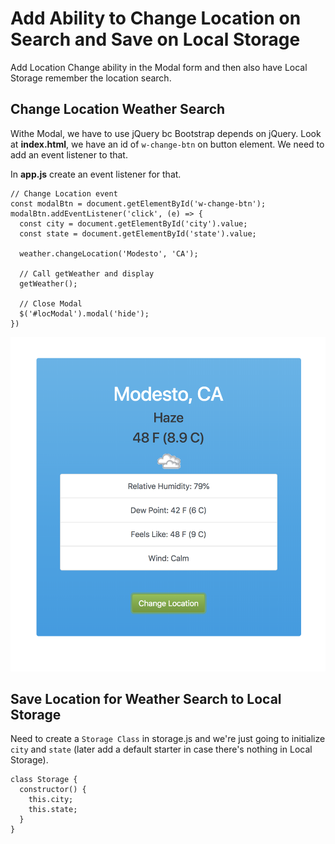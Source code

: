 # Add Ability to Change Location on Search and Save on Local Storage

Add Location Change ability in the Modal form and then also have Local Storage remember the location search.

## Change Location Weather Search

Withe Modal, we have to use jQuery bc Bootstrap depends on jQuery. Look at **index.html**, we have an id of ```w-change-btn``` on button element. We need to add an event listener to that.

In **app.js** create an event listener for that.

```
// Change Location event
const modalBtn = document.getElementById('w-change-btn');
modalBtn.addEventListener('click', (e) => {
  const city = document.getElementById('city').value;
  const state = document.getElementById('state').value;

  weather.changeLocation('Modesto', 'CA');

  // Call getWeather and display
  getWeather();

  // Close Modal
  $('#locModal').modal('hide');
})
```

<kbd>![alt text](img/changeloc.png "screenshot")</kbd>

## Save Location for Weather Search to Local Storage

Need to create a ```Storage Class``` in storage.js and we're just going to initialize ```city``` and ```state``` (later add a default starter in case there's nothing in Local Storage).

```
class Storage {
  constructor() {
    this.city;
    this.state;
  }
}
```